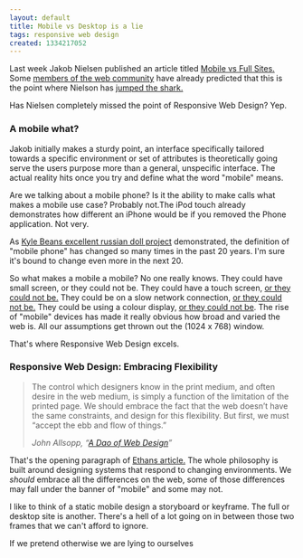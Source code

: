```yaml
---
layout: default
title: Mobile vs Desktop is a lie
tags: responsive web design
created: 1334217052
---
```

<p>Last week Jakob Nielsen published an article titled <a href="http://www.useit.com/alertbox/mobile-vs-full-sites.html">Mobile vs Full Sites.</a> Some <a href="http://www.netmagazine.com/opinions/nielsen-wrong-mobile">members of the web community</a> have already predicted that this is the point where Nielson has <a href="https://twitter.com/#!/arh/status/191196895371206656">jumped the shark.</a></p>

<p>Has Nielsen completely missed the point of Responsive Web Design? Yep.</p>

<h3>A mobile what?</h3>

<p>Jakob initially makes a sturdy point, an interface specifically tailored towards a specific environment or set of attributes is theoretically going serve the users purpose more than a general, unspecific interface. The actual reality hits once you try and define what the word "mobile" means.</p>

<p>Are we talking about a mobile phone? Is it the ability to make calls what makes a mobile use case? Probably not.The iPod touch already demonstrates how different an iPhone would be if you removed the Phone application. Not very.</p>

<p>As <a href="http://www.kylebean.co.uk/portfolio/#mobileevolution">Kyle Beans excellent russian doll project</a> demonstrated, the definition of "mobile phone" has changed so many times in the past 20 years. I'm sure it's bound to change even more in the next 20.</p>

<p>So what makes a mobile a mobile? No one really knows. They could have small screen, or they could not be. They could have a touch screen, <a href="www.flickr.com/photos/ivyfield/4667604500/">or they could not be.</a> They could be on a slow network connection, <a href="http://www.flickr.com/photos/shanalines/4785508962/">or they could not be.</a> They could be using a colour display, <a href="http://www.flickr.com/photos/alienratt/5580530063/">or they could not be</a>. The rise of "mobile" devices has made it really obvious how broad and varied the web is. All our assumptions get thrown out the (1024 x 768) window.</p>

<p>That's where Responsive Web Design excels.</p>

<h3>Responsive Web Design: Embracing Flexibility</h3>

<blockquote>
    <p>The control which designers know in the print medium, and often desire in the web medium, is simply a function of the limitation of the printed page. We should embrace the fact that the web doesn’t have the same constraints, and design for this flexibility. But first, we must “accept the ebb and flow of things.” </p>
    <address>
        <cite>John Allsopp</cite>, “<a href="http://www.alistapart.com/articles/dao/">A Dao of Web Design</a>” 
    </address>
</blockquote>

<p>That's the opening paragraph of <a href="http://www.alistapart.com/articles/responsive-web-design" />Ethans article.</a> The whole philosophy is built around designing systems that respond to changing environments. We <em>should</em> embrace all the differences on the web, some of those differences may fall under the banner of "mobile" and some may not.</p>

<p>I like to think of a static mobile design a storyboard or keyframe. The full or desktop site is another. There's a hell of a lot going on in between those two frames that we can't afford to ignore.</p>

<p>If we pretend otherwise we are lying to ourselves</p>
